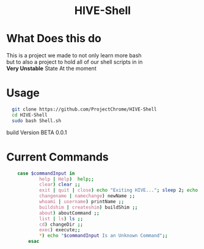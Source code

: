 <h1 align="center">HIVE-Shell</h1>

# What Does this do
  This is a project we made to not only learn more bash<br>
  but to also a project to hold all of our shell scripts in in<br>
**Very Unstable** State At the moment

# Usage

```bash
  git clone https://github.com/ProjectChrome/HIVE-Shell
  cd HIVE-Shell
  sudo bash Shell.sh
```

build Version BETA 0.0.1

# Current Commands
```bash
    case $commandInput in
            help | Help)  help;;
            clear) clear ;;
            exit | quit | close) echo "Exiting HIVE..."; sleep 2; echo "Thanks for using HIVE"; echo "Made By Wave Demure"; exit ;;
            changename | namechange) newName ;;
            whoami | username) printName ;;
            buildshim | createshim) buildShim ;;
            about) aboutCommand ;;
            list | ls) ls ;;
            cd) changeDir ;;
            exec) execute;;
            *) echo "$commandInput Is an Unknown Command";;
        esac
```
